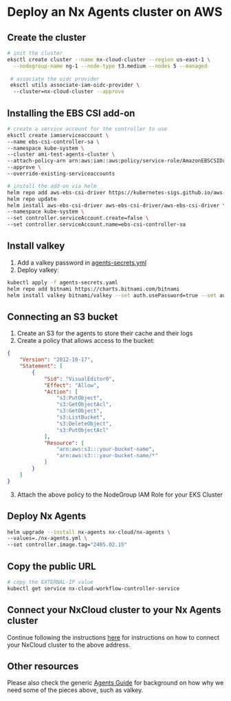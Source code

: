 # Deploy an Nx Agents cluster on AWS

## Create the cluster

```bash
# init the cluster
eksctl create cluster --name nx-cloud-cluster --region us-east-1 \
  --nodegroup-name ng-1 --node-type t3.medium --nodes 5 --managed
  
 # associate the oidc provider
 eksctl utils associate-iam-oidc-provider \ 
  --cluster=nx-cloud-cluster --approve
```

## Installing the EBS CSI add-on

```bash
# create a service account for the controller to use
eksctl create iamserviceaccount \
--name ebs-csi-controller-sa \
--namespace kube-system \
--cluster ami-test-agents-cluster \
--attach-policy-arn arn:aws:iam::aws:policy/service-role/AmazonEBSCSIDriverPolicy \
--approve \
--override-existing-serviceaccounts

# install the add-on via helm
helm repo add aws-ebs-csi-driver https://kubernetes-sigs.github.io/aws-ebs-csi-driver
helm repo update
helm install aws-ebs-csi-driver aws-ebs-csi-driver/aws-ebs-csi-driver \
--namespace kube-system \
--set controller.serviceAccount.create=false \
--set controller.serviceAccount.name=ebs-csi-controller-sa
```

## Install valkey

1. Add a valkey password in [agents-secrets.yml](./agents-secrets.yml)
2. Deploy valkey:

```bash
kubectl apply -f agents-secrets.yaml
helm repo add bitnami https://charts.bitnami.com/bitnami
helm install valkey bitnami/valkey --set auth.usePassword=true --set auth.existingSecret=nx-cloud-agents-secret
```

## Connecting an S3 bucket

1. Create an S3 for the agents to store their cache and their logs
2. Create a policy that allows access to the bucket:
```json
{
    "Version": "2012-10-17",
    "Statement": [
        {
            "Sid": "VisualEditor0",
            "Effect": "Allow",
            "Action": [
                "s3:PutObject",
                "s3:GetObjectAcl",
                "s3:GetObject",
                "s3:ListBucket",
                "s3:DeleteObject",
                "s3:PutObjectAcl"
            ],
            "Resource": [
                "arn:aws:s3:::your-bucket-name",
                "arn:aws:s3:::your-bucket-name/*"
            ]
        }
    ]
}
```
3. Attach the above policy to the NodeGroup IAM Role for your EKS Cluster

## Deploy Nx Agents

```bash
helm upgrade --install nx-agents nx-cloud/nx-agents \
--values=./nx-agents.yml \
--set controller.image.tag="2405.02.15"
```

## Copy the public URL 

```bash
# copy the EXTERNAL-IP value
kubectl get service nx-cloud-workflow-controller-service
```

## Connect your NxCloud cluster to your Nx Agents cluster

Continue following the instructions [here](./AGENTS-GUIDE.md#connect-nxcloud-to-your-nx-agents-deployment) for instructions on how to connect your NxCloud cluster to the above address.

## Other resources

Please also check the generic [Agents Guide](./AGENTS-GUIDE.md) for background on how why we need some of the pieces above, such as valkey.